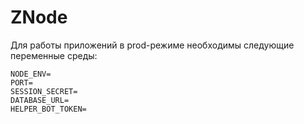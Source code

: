 # ZNode

Для работы приложений в prod-режиме необходимы следующие переменные среды:

```dotenv
NODE_ENV=
PORT=
SESSION_SECRET=
DATABASE_URL=
HELPER_BOT_TOKEN=
```
